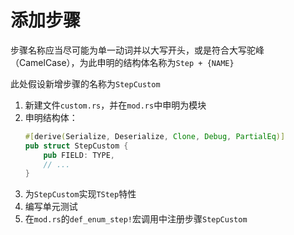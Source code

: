 # 添加步骤
步骤名称应当尽可能为单一动词并以大写开头，或是符合大写驼峰（CamelCase），为此申明的结构体名称为`Step + {NAME}`

此处假设新增步骤的名称为`StepCustom`

1. 新建文件`custom.rs`，并在`mod.rs`中申明为模块
2. 申明结构体：
    ```rust
    #[derive(Serialize, Deserialize, Clone, Debug, PartialEq)]
    pub struct StepCustom {
        pub FIELD: TYPE,
        // ...
    }
    ```
3. 为`StepCustom`实现`TStep`特性
4. 编写单元测试
5. 在`mod.rs`的`def_enum_step!`宏调用中注册步骤`StepCustom`